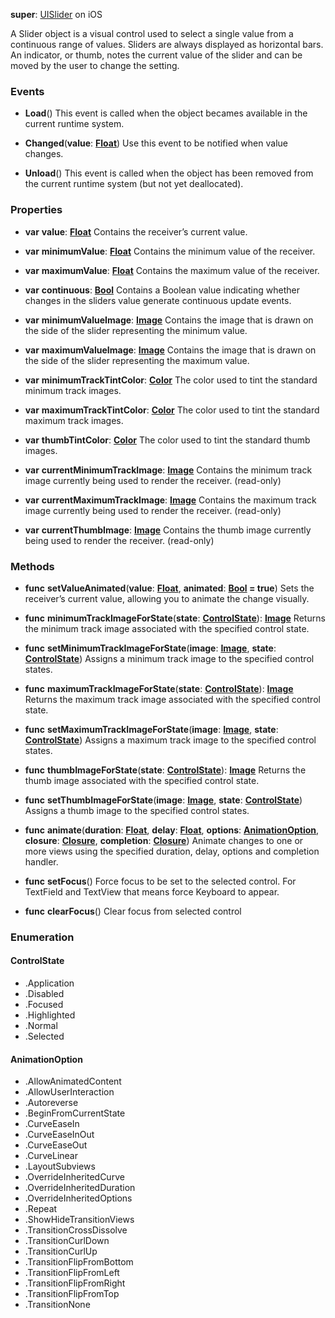 **super**: [UISlider](UISlider.md) on iOS

A Slider object is a visual control used to select a single value from a continuous range of values. Sliders are always displayed as horizontal bars. An indicator, or thumb, notes the current value of the slider and can be moved by the user to change the setting.

### Events

* **Load**()
This event is called when the object becames available in the current runtime system.

* **Changed**(**value**: <strong>[Float](../gravity/types.md)</strong>)
Use this event to be notified when value changes.

* **Unload**()
This event is called when the object has been removed from the current runtime system (but not yet deallocated).



### Properties

* **var** **value**: **[Float](../gravity/types.md)**
Contains the receiver’s current value.

* **var** **minimumValue**: **[Float](../gravity/types.md)**
Contains the minimum value of the receiver.

* **var** **maximumValue**: **[Float](../gravity/types.md)**
Contains the maximum value of the receiver.

* **var** **continuous**: **[Bool](../gravity/types.md)**
Contains a Boolean value indicating whether changes in the sliders value generate continuous update events.

* **var** **minimumValueImage**: **[Image](image.md)**
Contains the image that is drawn on the side of the slider representing the minimum value.

* **var** **maximumValueImage**: **[Image](image.md)**
Contains the image that is drawn on the side of the slider representing the maximum value.

* **var** **minimumTrackTintColor**: **[Color](color.md)**
The color used to tint the standard minimum track images.

* **var** **maximumTrackTintColor**: **[Color](color.md)**
The color used to tint the standard maximum track images.

* **var** **thumbTintColor**: **[Color](color.md)**
The color used to tint the standard thumb images.

* **var** **currentMinimumTrackImage**: **[Image](image.md)**
Contains the minimum track image currently being used to render the receiver. \(read-only\)

* **var** **currentMaximumTrackImage**: **[Image](image.md)**
Contains the maximum track image currently being used to render the receiver. \(read-only\)

* **var** **currentThumbImage**: **[Image](image.md)**
Contains the thumb image currently being used to render the receiver. \(read-only\)



### Methods

* **func** **setValueAnimated**(**value**: <strong>[Float](../gravity/types.md)</strong>, **animated**: <strong>[Bool](../gravity/types.md) = true</strong>)
Sets the receiver’s current value, allowing you to animate the change visually.

* **func** **minimumTrackImageForState**(**state**: <strong><a href="#_enum_ControlState">ControlState</a></strong>): <strong>[Image](image.md)</strong> 
Returns the minimum track image associated with the specified control state.

* **func** **setMinimumTrackImageForState**(**image**: <strong>[Image](image.md)</strong>, **state**: <strong><a href="#_enum_ControlState">ControlState</a></strong>)
Assigns a minimum track image to the specified control states.

* **func** **maximumTrackImageForState**(**state**: <strong><a href="#_enum_ControlState">ControlState</a></strong>): <strong>[Image](image.md)</strong> 
Returns the maximum track image associated with the specified control state.

* **func** **setMaximumTrackImageForState**(**image**: <strong>[Image](image.md)</strong>, **state**: <strong><a href="#_enum_ControlState">ControlState</a></strong>)
Assigns a maximum track image to the specified control states.

* **func** **thumbImageForState**(**state**: <strong><a href="#_enum_ControlState">ControlState</a></strong>): <strong>[Image](image.md)</strong> 
Returns the thumb image associated with the specified control state.

* **func** **setThumbImageForState**(**image**: <strong>[Image](image.md)</strong>, **state**: <strong><a href="#_enum_ControlState">ControlState</a></strong>)
Assigns a thumb image to the specified control states.

* **func** **animate**(**duration**: <strong>[Float](../gravity/types.md)</strong>, **delay**: <strong>[Float](../gravity/types.md)</strong>, **options**: <strong><a href="#_enum_AnimationOption">AnimationOption</a></strong>, **closure**: <strong>[Closure](../gravity/closures.md)</strong>, **completion**: <strong>[Closure](../gravity/closures.md)</strong>)
Animate changes to one or more views using the specified duration, delay, options and completion handler.

* **func** **setFocus**()
Force focus to be set to the selected control. For TextField and TextView that means force Keyboard to appear.

* **func** **clearFocus**()
Clear focus from selected control





### Enumeration

#### ControlState
 * .Application
 * .Disabled
 * .Focused
 * .Highlighted
 * .Normal
 * .Selected

#### AnimationOption
 * .AllowAnimatedContent
 * .AllowUserInteraction
 * .Autoreverse
 * .BeginFromCurrentState
 * .CurveEaseIn
 * .CurveEaseInOut
 * .CurveEaseOut
 * .CurveLinear
 * .LayoutSubviews
 * .OverrideInheritedCurve
 * .OverrideInheritedDuration
 * .OverrideInheritedOptions
 * .Repeat
 * .ShowHideTransitionViews
 * .TransitionCrossDissolve
 * .TransitionCurlDown
 * .TransitionCurlUp
 * .TransitionFlipFromBottom
 * .TransitionFlipFromLeft
 * .TransitionFlipFromRight
 * .TransitionFlipFromTop
 * .TransitionNone



